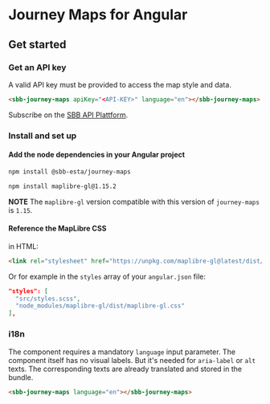 # Journey Maps for Angular

## Get started

### Get an API key

A valid API key must be provided to access the map style and data.

```html
<sbb-journey-maps apiKey="<API-KEY>" language="en"></sbb-journey-maps>
```

Subscribe on the [SBB API Plattform](https://developer.sbb.ch/apis/journey-maps-tiles).

### Install and set up

#### Add the node dependencies in your Angular project

```sh
npm install @sbb-esta/journey-maps
```

```sh
npm install maplibre-gl@1.15.2
```

**NOTE**
The `maplibre-gl` version compatible with this version of `journey-maps` is `1.15`.

#### Reference the MapLibre CSS

in HTML:

```html
<link rel="stylesheet" href="https://unpkg.com/maplibre-gl@latest/dist/maplibre-gl.css" />
```

Or for example in the `styles` array of your `angular.json` file:

```json lines
"styles": [
  "src/styles.scss",
  "node_modules/maplibre-gl/dist/maplibre-gl.css"
],
```

### i18n

The component requires a mandatory `language` input parameter. The component itself has no visual labels. But it's needed for `aria-label` or `alt` texts. The corresponding texts are already translated and stored in the bundle.

```html
<sbb-journey-maps language="en"></sbb-journey-maps>
```
